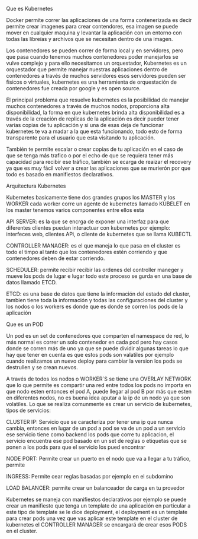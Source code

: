 Que es Kubernetes

Docker permite correr las aplicaciones de una forma contenerizada es decir permite crear imagenes para crear
contendores, esa imagen se puede mover en cualquier maquina y levantar la aplicación con un entorno con 
todas las libreías y archivos que se necesitan dentro de una imagen.

Los contenedores se pueden correr de forma local y en servidores, pero que pasa cuando tenemos muchos 
contenedores poder manejarlos se vulve complejo y para ello necesitamos un orquestador,
Kubernetes es un orquestador que permite manejar nuestras  aplicaciones dentro de contenedores a través 
de muchos servidores esos servidores pueden ser fisicos o virtuales, kubernetes es una herramienta de orquestación de contenedores fue creada por google y es open source.

El principal problema que resuelve kubernetes es la posibilidad de manejar muchos contenedores a través de muchos nodos, proporciona alta disponibilidad, la forma en que kubernetes brinda alta disponibilidad
es a través de la creación de replicas de la aplicación es decir pueder tener varias copias de tu aplicación y si una de esas deja de funcionar kubernetes te va a madar a la que esta funcionando, todo esto de forma transparente para el usuario que esta visitando tu aplicación.

También te permite escalar o crear copias de tu aplicación en el caso de que se tenga más trafico o por el echo de que se requiera tener más capacidad para recibir ese tráfico, también se ecarga de reaizar el recovery  ya que es muy fácil volver a crear las aplicaciones que se murierón por que todo es basado en manifiestos declarativos.


Arquitectura Kubernetes

Kubernetes basicamente tiene dos grandes grupos los MASTER y los WORKER cada worker corre un agente de kubernetes llamado KUBELET en los master tenemos varios componentes entre ellos esta 

API SERVER:  es la que se encrga de exponer una interfaz para que diferentes clientes puedan interactuar 
con kubernetes por ejemplo: interfeces web, clientes APi,  o cliente de kubernetes que se llama KUBECTL

CONTROLLER MANAGER: es el que maneja lo que pasa en el cluster es todo el timpo al tanto que los contenedores
estén corriendo y que contenedores deben de estar corriendo.

SCHEDULER: permite recibir recibir las ordenes del controller maneger y mueve los pods de lugar e lugar
todo este proceso se gurda en una base de datos llamado ETCD.

ETCD: es una base de datos que tiene la información del estado del cluster, tambien tiene toda la información y todas las configuraciones del cluster y los nodos o los workers es donde que es donde se corren los pods de la aplicación

Que es un POD

Un pod es un set de contenedores que comparten el namespace de red, lo más normal es correr un solo contenedor en cada pod pero hay casos donde se corren más de uno ya que se puede dividir algunas tareas
lo que hay que tener en cuenta es que estos pods son valatiles por ejemplo cuando realizamos un nuevo deploy para cambiar la version los pods se destrullen y se crean nuevos.


A través de todos los nodos o WORKER´S se tiene una OVERLAY NETWORK que lo que permite es compartir una red entre todos los pods no importa en que nodo esten entonces el pod A, puede llegar al pod B por más que esten en diferentes nodos, no es buena idea aputar a la ip de un nodo ya que son volatiles. Lo que se realiza comunmente es crear un servicio de kubernetes, tipos de servicios:

CLUSTER IP: Servicio que se caracteriza por tener una ip que nunca cambia, entonces en lugar de un pod a pod
se va de un pod a un servicio ese servicio tiene como backend los pods que corre tu aplicacion, el servicio
encuentra ese pod basado en un set de reglas o etiquetas que se ponen a los pods para que el servicio  los pued encontrar

NODE PORT: Permite crear un puerto en el nodo que va a llegar a tu tráfico, permite 

INGRESS: Permite cear reglas basadas por ejemplo en el subdomino

LOAD BALANCER: permite crear un balanceador de carga en tu provedor 



Kubernetes se maneja con manifiestos declarativos por ejemplo se puede crear un manifiesto que tenga un template de una aplicación en particular  a este tipo de template se le dice deployment, el deployment es un template para  crear pods una vez que vas aplicar este template en el cluster de kubernetes el CONTROLLER MANAGER se encargará de crear esos PODS en el cluster.






















